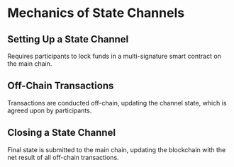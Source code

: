 # Mechanics of State Channels

## Setting Up a State Channel
Requires participants to lock funds in a multi-signature smart contract on the main chain.

## Off-Chain Transactions
Transactions are conducted off-chain, updating the channel state, which is agreed upon by participants.

## Closing a State Channel
Final state is submitted to the main chain, updating the blockchain with the net result of all off-chain transactions.
